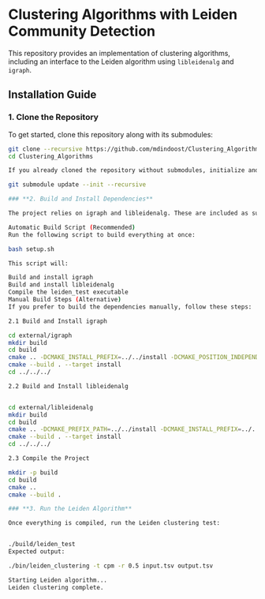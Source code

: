 # Clustering Algorithms with Leiden Community Detection

This repository provides an implementation of clustering algorithms, including an interface to the Leiden algorithm using `libleidenalg` and `igraph`.

## **Installation Guide**

### **1. Clone the Repository**
To get started, clone this repository along with its submodules:

```bash
git clone --recursive https://github.com/mdindoost/Clustering_Algorithms.git
cd Clustering_Algorithms

If you already cloned the repository without submodules, initialize and update them manually:

git submodule update --init --recursive

### **2. Build and Install Dependencies**

The project relies on igraph and libleidenalg. These are included as submodules and will be compiled automatically.

Automatic Build Script (Recommended)
Run the following script to build everything at once:

bash setup.sh

This script will:

Build and install igraph
Build and install libleidenalg
Compile the leiden_test executable
Manual Build Steps (Alternative)
If you prefer to build the dependencies manually, follow these steps:

2.1 Build and Install igraph

cd external/igraph
mkdir build
cd build
cmake .. -DCMAKE_INSTALL_PREFIX=../../install -DCMAKE_POSITION_INDEPENDENT_CODE=ON -DBUILD_SHARED_LIBS=ON
cmake --build . --target install
cd ../../../

2.2 Build and Install libleidenalg


cd external/libleidenalg
mkdir build
cd build
cmake .. -DCMAKE_PREFIX_PATH=../../install -DCMAKE_INSTALL_PREFIX=../../install
cmake --build . --target install
cd ../../../

2.3 Compile the Project

mkdir -p build
cd build
cmake ..
cmake --build .

### **3. Run the Leiden Algorithm**

Once everything is compiled, run the Leiden clustering test:


./build/leiden_test
Expected output:

./bin/leiden_clustering -t cpm -r 0.5 input.tsv output.tsv

Starting Leiden algorithm...
Leiden clustering complete.
